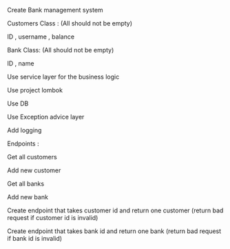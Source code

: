 Create Bank management system 

Customers Class : (All should not be empty)

ID , username , balance

Bank Class: (All should not be empty)

ID , name

Use service layer for the business logic

Use project lombok

Use DB

Use Exception advice layer

Add logging

Endpoints :


Get all customers

Add new customer


Get all banks

Add new bank


Create endpoint that takes customer id and return one customer (return bad request if customer id is invalid)

Create endpoint that takes bank id and return one bank (return bad request if bank id is invalid)
